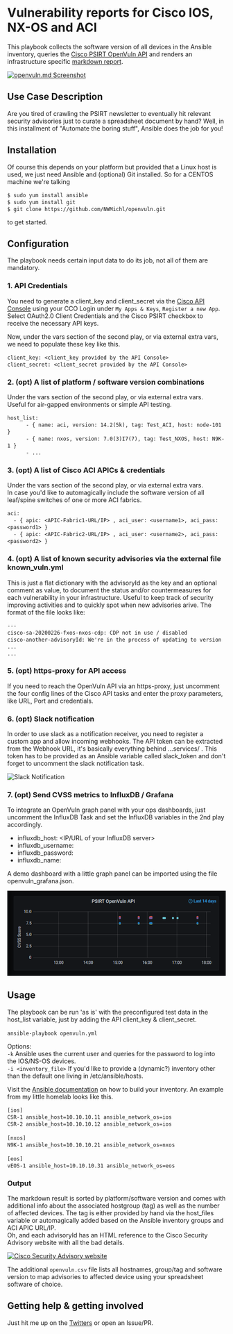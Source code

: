 # Vulnerability reports for Cisco IOS, NX-OS and ACI 

This playbook collects the software version of all devices in the Ansible inventory, queries the [Cisco PSIRT OpenVuln API](https://developer.cisco.com/psirt/) and renders an infrastructure specific [markdown report](https://github.com/NWMichl/openvuln/blob/main/openvuln.md).  
  
  
[![openvuln.md Screenshot](/pictures/openvuln.md.png)](https://github.com/NWMichl/openvuln/blob/main/openvuln.md)
  
## Use Case Description

Are you tired of crawling the PSIRT newsletter to eventually hit relevant security advisories just to curate a spreadsheet document by hand? Well, in this installment of "Automate the boring stuff", Ansible does the job for you!

## Installation

Of course this depends on your platform but provided that a Linux host is used, we just need Ansible and (optional) Git installed. So for a CENTOS machine we're talking

    $ sudo yum install ansible
    $ sudo yum install git
    $ git clone https://github.com/NWMichl/openvuln.git

to get started.

## Configuration

The playbook needs certain input data to do its job, not all of them are mandatory.

### 1. API Credentials

You need to generate a client_key and client_secret via the [Cisco API Console](https://apiconsole.cisco.com/) using your CCO Login under `My Apps & Keys`, `Register a new App`. Select OAuth2.0 Client Credentials and the Cisco PSIRT checkbox to receive the necessary API keys.

Now, under the vars section of the second play, or via external extra vars, we need to populate these key like this.

    client_key: <client_key provided by the API Console> 
    client_secret: <client_secret provided by the API Console>

### 2. (opt) A list of platform / software version combinations

Under the vars section of the second play, or via external extra vars.  
Useful for air-gapped environments or simple API testing.

    host_list:
          - { name: aci, version: 14.2(5k), tag: Test_ACI, host: node-101 }
          - { name: nxos, version: 7.0(3)I7(7), tag: Test_NXOS, host: N9K-1 }
          - ...

### 3. (opt) A list of Cisco ACI APICs & credentials

Under the vars section of the second play, or via external extra vars.  
In case you'd like to automagically include the software version of all leaf/spine switches of one or more ACI fabrics.   

    aci:
      - { apic: <APIC-Fabric1-URL/IP> , aci_user: <username1>, aci_pass: <password1> }
      - { apic: <APIC-Fabric2-URL/IP> , aci_user: <username2>, aci_pass: <password2> }

### 4. (opt) A list of known security advisories via the external file known_vuln.yml

This is just a flat dictionary with the advisoryId as the key and an optional comment as value, to document the status and/or countermeasures for each vulnerability in your infrastructure. Useful to keep track of security improving activities and to quickly spot when new advisories arive. The format of the file looks like:

    ---
    cisco-sa-20200226-fxos-nxos-cdp: CDP not in use / disabled
    cisco-another-advisoryId: We're in the process of updating to version ...
    ...

### 5. (opt) https-proxy for API access 

If you need to reach the OpenVuln API via an https-proxy, just uncomment the four config lines of the Cisco API tasks and enter the proxy parameters, like URL, Port and credentials.

### 6. (opt) Slack notification

In order to use slack as a notification receiver, you need to register a custom app and allow incoming webhooks. The API token can be extracted from the Webhook URL, it's basically everything behind ...services/ . This token has to be provided as an Ansible variable called slack_token and don't forget to uncomment the slack notification task.

![Slack Notification](/pictures/slack_openvuln.jpg)

### 7. (opt) Send CVSS metrics to InfluxDB / Grafana 

To integrate an OpenVuln graph panel with your ops dashboards, just uncomment the InfluxDB Task and set the InfluxDB variables in the 2nd play accordingly.

* influxdb_host: <IP/URL of your InfluxDB server> 
* influxdb_username: <Username with write permissions>
* influxdb_password: <Password>
* influxdb_name: <Database name>

A demo dashboard with a little graph panel can be imported using the file openvuln_grafana.json.

![OpenVuln graph panel](/pictures/grafana_panel.png)

## Usage

The playbook can be run 'as is' with the preconfigured test data in the host_list variable, just by adding the API client_key & client_secret.

`ansible-playbook openvuln.yml`

Options:  
`-k` Ansible uses the current user and queries for the password to log into the IOS/NS-OS devices.  
`-i <inventory_file>` If you'd like to provide a (dynamic?) inventory other than the default one living in /etc/ansible/hosts.

Visit the [Ansible documentation](https://docs.ansible.com/ansible/latest/user_guide/intro_inventory.html) on how to build your inventory. An example from my little homelab looks like this.

```
[ios]
CSR-1 ansible_host=10.10.10.11 ansible_network_os=ios
CSR-2 ansible_host=10.10.10.12 ansible_network_os=ios

[nxos]
N9K-1 ansible_host=10.10.10.21 ansible_network_os=nxos

[eos]
vEOS-1 ansible_host=10.10.10.31 ansible_network_os=eos
```

### Output

The markdown result is sorted by platform/software version and comes with additional info about the associated hostgroup (tag) as well as the number of affected devices. The tag is either provided by hand via the host_files variable or automagically added based on the Ansible inventory groups and ACI APIC URL/IP.  
Oh, and each advisoryId has an HTML reference to the Cisco Security Advisory website with all the bad details.

[![Cisco Security Advisory website](/pictures/sec_adv.png)](https://tools.cisco.com/security/center/content/CiscoSecurityAdvisory/cisco-sa-nxosbgp-mvpn-dos-K8kbCrJp)  

The additional `openvuln.csv` file lists all hostnames, group/tag and software version to map advisories to affected device using your spreadsheet software of choice. 

## Getting help & getting involved

Just hit me up on the [Twitters](https://twitter.com/nwmichl) or open an Issue/PR.
